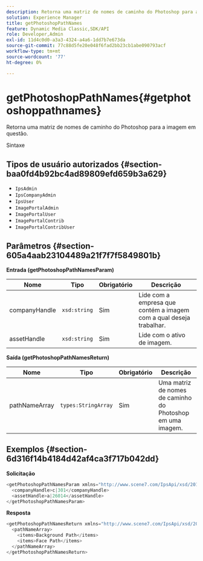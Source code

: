 ```yaml
---
description: Retorna uma matriz de nomes de caminho do Photoshop para a imagem em questão.
solution: Experience Manager
title: getPhotoshopPathNames
feature: Dynamic Media Classic,SDK/API
role: Developer,Admin
exl-id: 11d4c0d0-a3a3-4324-a4a6-1dd7b7e673da
source-git-commit: 77c88d5fe20e048f6fad2bb23cb1abe090793acf
workflow-type: tm+mt
source-wordcount: '77'
ht-degree: 0%

---
```


# getPhotoshopPathNames{#getphotoshoppathnames}

Retorna uma matriz de nomes de caminho do Photoshop para a imagem em questão.

Sintaxe

## Tipos de usuário autorizados {#section-baa0fd4b92bc4ad89809efd659b3a629}

* `IpsAdmin`
* `IpsCompanyAdmin`
* `IpsUser`
* `ImagePortalAdmin`
* `ImagePortalUser`
* `ImagePortalContrib`
* `ImagePortalContribUser`

## Parâmetros {#section-605a4aab23104489a21f7f7f5849801b}

**Entrada (getPhotoshopPathNamesParam)**

| Nome | Tipo | Obrigatório | Descrição |
|---|---|---|---|
| companyHandle | `xsd:string` | Sim | Lide com a empresa que contém a imagem com a qual deseja trabalhar. |
| assetHandle | `xsd:string` | Sim | Lide com o ativo de imagem. |

**Saída (getPhotoshopPathNamesReturn)**

| Nome | Tipo | Obrigatório | Descrição |
|---|---|---|---|
| pathNameArray | `types:StringArray` | Sim | Uma matriz de nomes de caminho do Photoshop em uma imagem. |

## Exemplos {#section-6d316f14b4184d42af4ca3f717b042dd}

**Solicitação**

```java
<getPhotoshopPathNamesParam xmlns="http://www.scene7.com/IpsApi/xsd/2012-07-31">
  <companyHandle>c|301</companyHandle>
  <assetHandle>a|26014</assetHandle>
</getPhotoshopPathNamesParam>
```

**Resposta**

```java
<getPhotoshopPathNamesReturn xmlns="http://www.scene7.com/IpsApi/xsd/2012-07-31">
  <pathNameArray>
    <items>Background Path</items>
    <items>Face Path</items>
  </pathNameArray>
</getPhotoshopPathNamesReturn>
```
